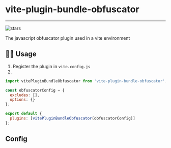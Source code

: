 # vite-plugin-bundle-obfuscator

---

![stars](https://img.shields.io/github/stars/z0ffy/vite-plugin-bundle-obfuscator)

The javascript obfuscator plugin used in a vite environment

## 👨‍💻 Usage

1. Register the plugin in `vite.config.js`
2. 

```javascript
import vitePluginBundleObfuscator from 'vite-plugin-bundle-obfuscator';

const obfuscatorConfig = {
  excludes: [],
  options: {}
};

export default {
  plugins: [vitePluginBundleObfuscator(obfuscatorConfig)]
};
```

## Config
